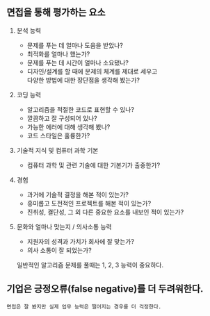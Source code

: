 ## 면접을 통해 평가하는 요소

1. 분석 능력
    - 문제를 푸는 데 얼마나 도움을 받았나? 
    - 최적화를 얼마나 했는가?
    - 문제를 푸는 데 시간이 얼마나 소요됐나?
    - 디자인/설계를 할 때에 문제의 체계를 제대로 세우고  
다양한 방법에 대한 장단점을 생각해 봤는가?


2. 코딩 능력
    - 알고리즘을 적절한 코드로 표현할 수 있나?
    - 깔끔하고 잘 구성되어 있나?
    - 가능한 에러에 대해 생각해 봤나?
    - 코드 스타일은 훌륭한가?


3. 기술적 지식 및 컴퓨터 과학 기본
    - 컴퓨터 과학 및 관련 기술에 대한 기본기가 출중한가?

4. 경험
    - 과거에 기술적 결정을 해본 적이 있는가?
    - 흥미롭고 도전적인 프로젝트를 해본 적이 있는가?
    - 진취성, 결단성, 그 외 다른 중요한 요소를 내보인 적이 있는가?


5. 문화와 얼마나 맞는지 / 의사소통 능력
    - 지원자의 성격과 가치가 회사에 잘 맞는가?
    - 의사 소통이 잘 되었는가?


    일반적인 알고리즘 문제를 풀때는 1, 2, 3 능력이 중요하다.



## 기업은 긍정오류(false negative)를 더 두려워한다.

    면접은 잘 봤지만 실제 업무 능력은 떨어지는 경우를 더 걱정한다. 


## 